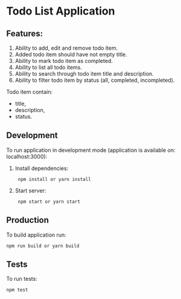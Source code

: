 # Todo List Application

## Features:
1. Ability to add, edit and remove todo item.
2. Added todo item should have not empty title.
3. Ability to mark todo item as completed.
4. Ability to list all todo items.
5. Ability to search through todo item title and description.
6. Ability to filter todo item by status (all, completed, incompleted).

Todo item contain:
- title,
- description,
- status.

## Development
To run application in development mode (application is available on: localhost:3000):

1) Install dependencies:

        npm install or yarn install
        
2) Start server:

	    npm start or yarn start
	
## Production

To build application run:

	npm run build or yarn build
	
## Tests
    
To run tests:
    
    npm test